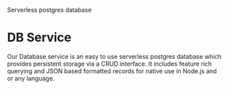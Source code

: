 Serverless postgres database

# DB Service

Our Database service is an easy to use serverless postgres database 
which provides persistent storage via a CRUD interface. It includes 
feature rich querying and JSON based formatted records for native use 
in Node.js and or any language. 
